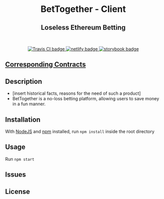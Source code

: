<h1 align="center">
  BetTogether - Client
</h1>
<h2 align="center">Loseless Ethereum Betting</h2>

<br/>

<p align="center">
  <a href="https://travis-ci.com/BetTogether/BetTogether-Client.svg?branch=master">
    <img src="https://travis-ci.com/BetTogether/BetTogether-Client.svg?branch=master" alt="Travis CI badge"/>
  </a>

  <a href="https://bettogether.netlify.app/dashboard">
    <img src="https://api.netlify.com/api/v1/badges/4b263bcd-c02f-42e3-adae-c4a3fa706a43/deploy-status" alt="netlify badge"/>
  </a>

  <a href="#">
    <img src="https://cdn.jsdelivr.net/gh/storybookjs/brand@master/badge/badge-storybook.svg" alt="storybook badge"/>
</a>  
</p>

## [Corresponding Contracts](https://github.com/BetTogether/BetTogether-Contracts)

## Description

- [insert historical facts, reasons for the need of such a product]
- BetTogether is a no-loss betting platform, allowing users to save money in a fun manner.

## Installation

With [NodeJS](https://nodejs.org/) and [npm](https://www.npmjs.com/) installed, run `npm install` inside the root directory

## Usage

Run `npm start`

## Issues

## License
